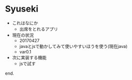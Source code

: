 # Syuseki
- これはなにか
	- 出席をとれるアプリ
- 現在の状況
	- 20170427
	- javaとjsで動かしてみて使いやすいほうを使う(現在java)
	- var0.1
- 次に実装する機能
	- jsで試す

end.